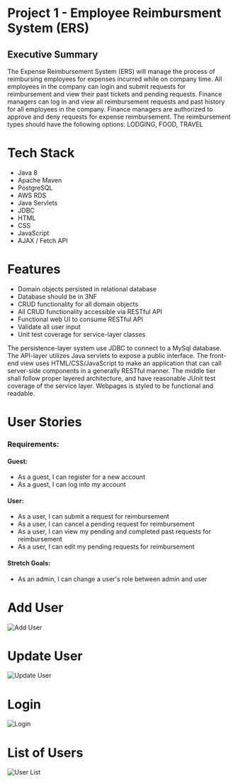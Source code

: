 # Project 1 - Employee Reimbursment System (ERS)

## Executive Summary
The Expense Reimbursement System (ERS) will manage the process of reimbursing employees for expenses incurred while on company time. All employees in the company can login and submit requests for reimbursement and view their past tickets and pending requests. Finance managers can log in and view all reimbursement requests and past history for all employees in the company. Finance managers are authorized to approve and deny requests for expense reimbursement. The reimbursement types should have the following options: LODGING, FOOD, TRAVEL


# Tech Stack
 - Java 8
 - Apache Maven
 - PostgreSQL
 - AWS RDS
 - Java Servlets
 - JDBC
 - HTML
 - CSS
 - JavaScript
 - AJAX / Fetch API

# Features
 - Domain objects persisted in relational database
 - Database should be in 3NF
 - CRUD functionality for all domain objects
 - All CRUD functionality accessible via RESTful API
 - Functional web UI to consume RESTful API
 - Validate all user input
 - Unit test coverage for service-layer classes

The persistence-layer system use JDBC to connect to a MySql database. The API-layer utilizes Java servlets to expose a public interface. The front-end view uses HTML/CSS/JavaScript to make an application that can call server-side components in a generally RESTful manner. The middle tier shall follow proper layered architecture, and have reasonable JUnit test coverage of the service layer. Webpages is styled to be functional and readable. 

# User Stories
### Requirements:
#### Guest:
 - As a guest, I can register for a new account
 - As a guest, I can log into my account

#### User:
 - As a user, I can submit a request for reimbursement
 - As a user, I can cancel a pending request for reimbursement
 - As a user, I can view my pending and completed past requests for reimbursement
 - As a user, I can edit my pending requests for reimbursement

#### Stretch Goals:
 - As an admin, I can change a user's role between admin and user


# Add User
![Add User](https://user-images.githubusercontent.com/15221031/168384107-ec6383f6-0d98-4fd2-b32d-f116c86992d2.png)


# Update User


![Update User](https://user-images.githubusercontent.com/15221031/168384385-9c0ca458-ca9a-4c7a-af94-10dc42064465.png)

# Login
![Login](https://user-images.githubusercontent.com/15221031/168384694-38817dcd-8618-4b66-8b97-23a30ed9416d.png)



# List of Users
![User List](https://user-images.githubusercontent.com/15221031/168384770-cc3e10fc-9008-4542-b54a-4ecf52bd2203.png)






